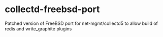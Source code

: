 collectd-freebsd-port
=====================

Patched version of FreeBSD port for net-mgmt/collectd5 to allow build of redis and write_graphite plugins